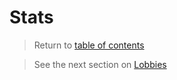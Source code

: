 # Stats

> Return to [table of contents](getting_started.md)

> See the next section on [Lobbies](lobby.md)